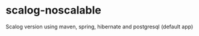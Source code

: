 scalog-noscalable
=================

Scalog version using maven, spring, hibernate and postgresql (default app)
